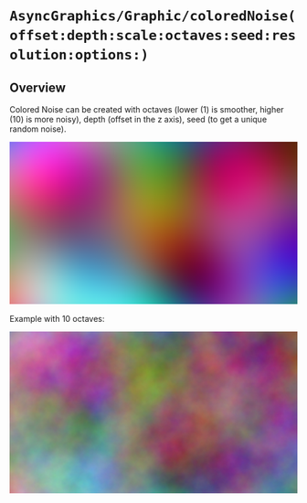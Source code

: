 # ``AsyncGraphics/Graphic/coloredNoise(offset:depth:scale:octaves:seed:resolution:options:)``

## Overview

Colored Noise can be created with octaves (lower (1) is smoother, higher (10) is more noisy), depth (offset in the z axis), seed (to get a unique random noise).

![Colored Noise](https://github.com/heestand-xyz/AsyncGraphics-Docs/blob/main/Images/Visuals/Noise-Colored.png?raw=true)

Example with 10 octaves:

![Noise with 10 Octaves](https://github.com/heestand-xyz/AsyncGraphics-Docs/blob/main/Images/Visuals/Noise-Colored-Octaves-10.png?raw=true)
